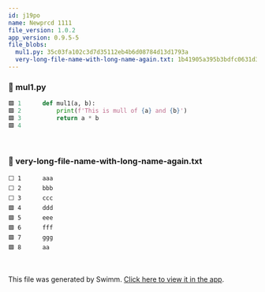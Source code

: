 ```yaml
---
id: j19po
name: Newprcd 1111
file_version: 1.0.2
app_version: 0.9.5-5
file_blobs:
  mul1.py: 35c03fa102c3d7d35112eb4b6d08784d13d1793a
  very-long-file-name-with-long-name-again.txt: 1b41905a395b3bdfc0631d3e76c569a1f8fd6c47
---
```




<!-- NOTE-swimm-snippet: the lines below link your snippet to Swimm -->
### 📄 mul1.py
```python
🟩 1      def mul1(a, b):
🟩 2          print(f'This is mull of {a} and {b}')
🟩 3          return a * b
🟩 4      
```

<br/>



<!-- NOTE-swimm-snippet: the lines below link your snippet to Swimm -->
### 📄 very-long-file-name-with-long-name-again.txt
```text
⬜ 1      aaa
⬜ 2      bbb
⬜ 3      ccc
🟩 4      ddd
🟩 5      eee
🟩 6      fff
🟩 7      ggg
🟩 8      aa
```

<br/>

This file was generated by Swimm. [Click here to view it in the app](https://swimm-web-app.web.app/repos/Z2l0aHViJTNBJTNBdDElM0ElM0FlcmFuLXN3aW1t/docs/j19po).